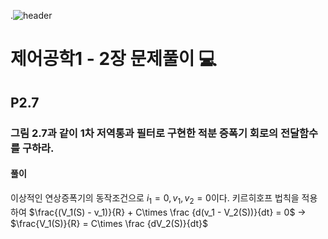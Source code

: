 .![header](https://capsule-render.vercel.app/api?type=wave&color=auto&height=300&section=header&text=Control-Systems-Engineering&fontSize=30)




#  제어공학1 - 2장 문제풀이 :computer: 



## P2.7 
### 그림 2.7과 같이 1차 저역통과 필터로 구현한 적분 증폭기 회로의 전달함수를 구하라.
#### 풀이

이상적인 연상증폭기의 동작조건으로  $i_1 =0,v_1,v_2=0$이다.
키르히호프 법칙을 적용하여  $\frac{(V_1(S) - v_1)}{R} + C\times \frac {d(v_1 - V_2(S))}{dt} = 0$  $\to$ $\frac{V_1(S)}{R} =  C\times \frac {dV_2(S)}{dt}$
 

